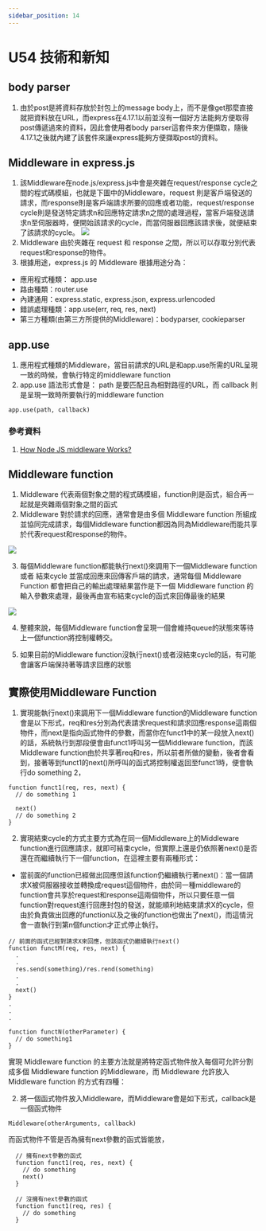 ```yaml
---
sidebar_position: 14
---
```



# U54 技術和新知



## body parser
1. 由於post是將資料存放於封包上的message body上，而不是像get那麼直接就把資料放在URL，而express在4.17.1以前並沒有一個好方法能夠方便取得post傳遞過來的資料，因此會使用者body parser這套件來方便擷取，隨後4.17.1之後就內建了該套件來讓express能夠方便擷取post的資料。



## Middleware in express.js
1. 該Middleware在node.js/express.js中會是夾雜在request/response cycle之間的程式碼模組，也就是下圖中的Middleware，request 則是客戶端發送的請求，而response則是客戶端請求所要的回應或者功能，request/response cycle則是發送特定請求n和回應特定請求n之間的處理過程，當客戶端發送請求n至伺服器時，便開始該請求的cycle，而當伺服器回應該請求後，就便結束了該請求的cycle。
![](https://res.cloudinary.com/dqfxgtyoi/image/upload/v1636120588/blog/middleware/req_res_middleware_ml8hxi.png)
2. Middleware 由於夾雜在 request 和 response 之間，所以可以存取分別代表request和response的物件。
3. 根據用途，express.js 的 Middleware 根據用途分為：
 - 應用程式種類： app.use
 - 路由種類：router.use
 - 內建通用：express.static, express.json, express.urlencoded
 - 錯誤處理種類：app.use(err, req, res, next)
 - 第三方種類(由第三方所提供的Middleware)：bodyparser, cookieparser

## app.use
1. 應用程式種類的Middleware，當目前請求的URL是和app.use所需的URL呈現一致的時候，會執行特定的middleware function
2. app.use 語法形式會是： path 是要匹配且為相對路徑的URL，而 callback 則是呈現一致時所要執行的middleware function
```
app.use(path, callback)
```






### 參考資料
1. [How Node JS middleware Works?](https://selvaganesh93.medium.com/how-node-js-middleware-works-d8e02a936113)

## Middleware function
1. Middleware 代表兩個對象之間的程式碼模組，function則是函式，組合再一起就是夾雜兩個對象之間的函式
2. Middleware 對於請求的回應，通常會是由多個 Middleware function 所組成並協同完成請求，每個Middleware function都因為同為Middleware而能共享於代表request和response的物件。

![](https://res.cloudinary.com/dqfxgtyoi/image/upload/v1636123665/blog/middleware/multipleMiddlewareFunction_eyk4ub.png)

3. 每個Middleware function都能執行next()來調用下一個Middleware function 或者 結束cycle 並當成回應來回傳客戶端的請求，通常每個 Middleware Function 都會把自己的輸出處理結果當作是下一個 Middleware function 的輸入參數來處理，最後再由宣布結束cycle的函式來回傳最後的結果

![](https://res.cloudinary.com/dqfxgtyoi/image/upload/v1636124064/blog/middleware/twoCasesMiddlewareFunctions_okwbxj.png)

4. 整體來說，每個Middleware function會呈現一個會維持queue的狀態來等待上一個function將控制權轉交。

5. 如果目前的Middleware function沒執行next()或者沒結束cycle的話，有可能會讓客戶端保持著等請求回應的狀態

## 實際使用Middleware Function
1. 實現能執行next()來調用下一個Middleware function的Middleware function會是以下形式，req和res分別為代表請求request和請求回應response這兩個物件，而next是指向函式物件的參數，而當你在funct1中的某一段放入next()的話，系統執行到那段便會由funct1呼叫另一個Middleware function，而該Middleware function由於共享著req和res，所以前者所做的變動，後者會看到，接著等到funct1的next()所呼叫的函式將控制權返回至funct1時，便會執行do something 2，

```
function funct1(req, res, next) {
  // do something 1

  next()
  // do something 2
}
```

2. 實現結束cycle的方式主要方式為在同一個Middleware上的Middleware function進行回應請求，就即可結束cycle，但實際上還是仍依照著next()是否還在而繼續執行下一個function，在這裡主要有兩種形式：

- 當前面的function已經做出回應但該function仍繼續執行著next()：當一個請求X被伺服器接收並轉換成request這個物件，由於同一種middleware的function會共享於request和response這兩個物件，所以只要任意一個function對request進行回應封包的發送，就能順利地結束請求X的cycle，但由於負責做出回應的function以及之後的function也做出了next()，而這情況會一直執行到第n個function才正式停止執行。
```
// 前面的函式已經對請求X來回應，但該函式仍繼續執行next()
function functM(req, res, next) {
  .
  .
  res.send(something)/res.rend(something)
  .
  .
  next()
}
.
.
.

function functN(otherParameter) {
  // do something1
}
```



實現 Middleware function 的主要方法就是將特定函式物件放入每個可允許分割成多個 Middleware function 的Middleware，而 Middleware 允許放入 Middleware function 的方式有四種：

2. 將一個函式物件放入Middleware，而Middleware會是如下形式，callback是一個函式物件
```
Middleware(otherArguments, callback)
```
而函式物件不管是否為擁有next參數的函式皆能放，

```
  // 擁有next參數的函式
  function funct1(req, res, next) {
    // do something
    next()
  }

  // 沒擁有next參數的函式
  function funct1(req, res) {
    // do something
  }
```

